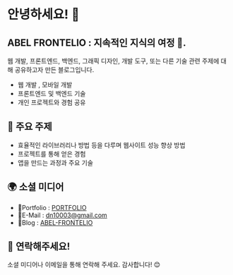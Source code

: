 # 안녕하세요! 👋

## ABEL FRONTELIO : 지속적인 지식의 여정 📖.

웹 개발, 프론트엔드, 백엔드, 그래픽 디자인, 개발 도구, 또는 다른 기술 관련 주제에 대해 공유하고자 만든 블로그입니다.

- 웹 개발 , 모바일 개발
- 프론트엔드 및 백엔드 기술
- 개인 프로젝트와 경험 공유

## 📝 주요 주제

- 효율적인 라이브러리나 방법 등을 다루며 웹사이트 성능 향상 방법
- 프로젝트를 통해 얻은 경험
- 앱을 만드는 과정과 주요 기술

## 🌍 소셜 미디어

- 🙂Portfolio : [PORTFOLIO](https://nextjs-abel-frontelio.vercel.app/)
- 📧E-Mail : dn10003@gmail.com
- 🌟Blog : [ABEL-FRONTELIO](https://kdn0325.github.io/)

## 💬 연락해주세요!

소셜 미디어나 이메일을 통해 연락해 주세요. 감사합니다! 😊
